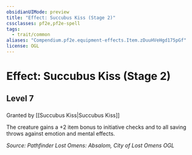```yaml
---
obsidianUIMode: preview
title: "Effect: Succubus Kiss (Stage 2)"
cssclasses: pf2e,pf2e-spell
tags:
  - trait/common
aliases: "Compendium.pf2e.equipment-effects.Item.zDuuHVeHgd175pGf"
license: OGL
---
```

# Effect: Succubus Kiss (Stage 2)
## Level 7
### 






Granted by [[Succubus Kiss|Succubus Kiss]]

The creature gains a +2 item bonus to initiative checks and to all saving throws against emotion and mental effects.

*Source: Pathfinder Lost Omens: Absalom, City of Lost Omens*
*OGL*
